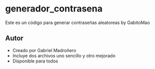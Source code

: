 # generador_contrasena
Este es un código para generar contraseñas aleatoreas by GabitoMao

## Autor
* Creado por Gabriel Madroñero
* Incluye dos archivos uno sencillo y otro mejorado
* Disponible para todos
